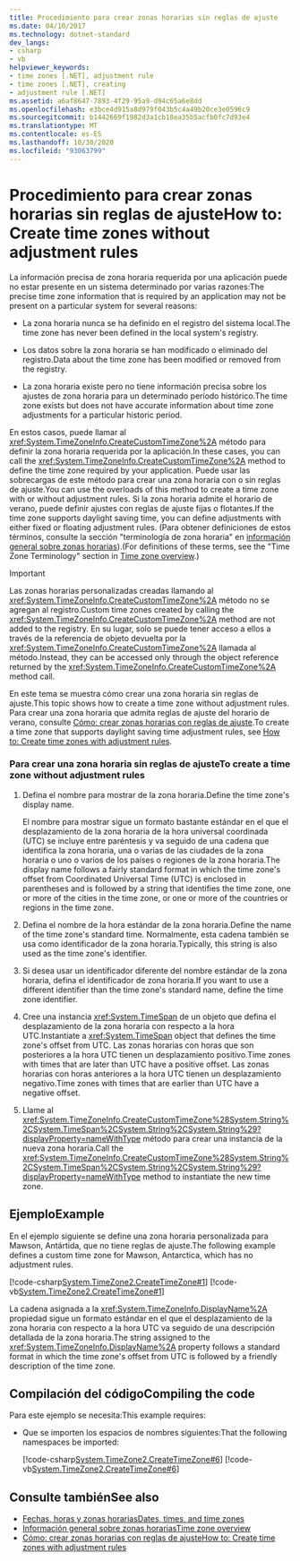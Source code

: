```yaml
---
title: Procedimiento para crear zonas horarias sin reglas de ajuste
ms.date: 04/10/2017
ms.technology: dotnet-standard
dev_langs:
- csharp
- vb
helpviewer_keywords:
- time zones [.NET], adjustment rule
- time zones [.NET], creating
- adjustment rule [.NET]
ms.assetid: a6af8647-7893-4f29-95a9-d94c65a6e8dd
ms.openlocfilehash: e3bce4d915a8d979f043b5c4a49b20ce3e0596c9
ms.sourcegitcommit: b1442669f1982d3a1cb18ea35b5acfb0fc7d93e4
ms.translationtype: MT
ms.contentlocale: es-ES
ms.lasthandoff: 10/30/2020
ms.locfileid: "93063799"
---
```

# <a name="how-to-create-time-zones-without-adjustment-rules"></a><span data-ttu-id="11315-102">Procedimiento para crear zonas horarias sin reglas de ajuste</span><span class="sxs-lookup"><span data-stu-id="11315-102">How to: Create time zones without adjustment rules</span></span>

<span data-ttu-id="11315-103">La información precisa de zona horaria requerida por una aplicación puede no estar presente en un sistema determinado por varias razones:</span><span class="sxs-lookup"><span data-stu-id="11315-103">The precise time zone information that is required by an application may not be present on a particular system for several reasons:</span></span>

- <span data-ttu-id="11315-104">La zona horaria nunca se ha definido en el registro del sistema local.</span><span class="sxs-lookup"><span data-stu-id="11315-104">The time zone has never been defined in the local system's registry.</span></span>

- <span data-ttu-id="11315-105">Los datos sobre la zona horaria se han modificado o eliminado del registro.</span><span class="sxs-lookup"><span data-stu-id="11315-105">Data about the time zone has been modified or removed from the registry.</span></span>

- <span data-ttu-id="11315-106">La zona horaria existe pero no tiene información precisa sobre los ajustes de zona horaria para un determinado período histórico.</span><span class="sxs-lookup"><span data-stu-id="11315-106">The time zone exists but does not have accurate information about time zone adjustments for a particular historic period.</span></span>

<span data-ttu-id="11315-107">En estos casos, puede llamar al <xref:System.TimeZoneInfo.CreateCustomTimeZone%2A> método para definir la zona horaria requerida por la aplicación.</span><span class="sxs-lookup"><span data-stu-id="11315-107">In these cases, you can call the <xref:System.TimeZoneInfo.CreateCustomTimeZone%2A> method to define the time zone required by your application.</span></span> <span data-ttu-id="11315-108">Puede usar las sobrecargas de este método para crear una zona horaria con o sin reglas de ajuste.</span><span class="sxs-lookup"><span data-stu-id="11315-108">You can use the overloads of this method to create a time zone with or without adjustment rules.</span></span> <span data-ttu-id="11315-109">Si la zona horaria admite el horario de verano, puede definir ajustes con reglas de ajuste fijas o flotantes.</span><span class="sxs-lookup"><span data-stu-id="11315-109">If the time zone supports daylight saving time, you can define adjustments with either fixed or floating adjustment rules.</span></span> <span data-ttu-id="11315-110">(Para obtener definiciones de estos términos, consulte la sección "terminología de zona horaria" en [información general sobre zonas horarias](time-zone-overview.md)).</span><span class="sxs-lookup"><span data-stu-id="11315-110">(For definitions of these terms, see the "Time Zone Terminology" section in [Time zone overview](time-zone-overview.md).)</span></span>

> [!IMPORTANT]
> <span data-ttu-id="11315-111">Las zonas horarias personalizadas creadas llamando al <xref:System.TimeZoneInfo.CreateCustomTimeZone%2A> método no se agregan al registro.</span><span class="sxs-lookup"><span data-stu-id="11315-111">Custom time zones created by calling the <xref:System.TimeZoneInfo.CreateCustomTimeZone%2A> method are not added to the registry.</span></span> <span data-ttu-id="11315-112">En su lugar, solo se puede tener acceso a ellos a través de la referencia de objeto devuelta por la <xref:System.TimeZoneInfo.CreateCustomTimeZone%2A> llamada al método.</span><span class="sxs-lookup"><span data-stu-id="11315-112">Instead, they can be accessed only through the object reference returned by the <xref:System.TimeZoneInfo.CreateCustomTimeZone%2A> method call.</span></span>

<span data-ttu-id="11315-113">En este tema se muestra cómo crear una zona horaria sin reglas de ajuste.</span><span class="sxs-lookup"><span data-stu-id="11315-113">This topic shows how to create a time zone without adjustment rules.</span></span> <span data-ttu-id="11315-114">Para crear una zona horaria que admita reglas de ajuste del horario de verano, consulte [Cómo: crear zonas horarias con reglas de ajuste](create-time-zones-with-adjustment-rules.md).</span><span class="sxs-lookup"><span data-stu-id="11315-114">To create a time zone that supports daylight saving time adjustment rules, see [How to: Create time zones with adjustment rules](create-time-zones-with-adjustment-rules.md).</span></span>

### <a name="to-create-a-time-zone-without-adjustment-rules"></a><span data-ttu-id="11315-115">Para crear una zona horaria sin reglas de ajuste</span><span class="sxs-lookup"><span data-stu-id="11315-115">To create a time zone without adjustment rules</span></span>

1. <span data-ttu-id="11315-116">Defina el nombre para mostrar de la zona horaria.</span><span class="sxs-lookup"><span data-stu-id="11315-116">Define the time zone's display name.</span></span>

   <span data-ttu-id="11315-117">El nombre para mostrar sigue un formato bastante estándar en el que el desplazamiento de la zona horaria de la hora universal coordinada (UTC) se incluye entre paréntesis y va seguido de una cadena que identifica la zona horaria, una o varias de las ciudades de la zona horaria o uno o varios de los países o regiones de la zona horaria.</span><span class="sxs-lookup"><span data-stu-id="11315-117">The display name follows a fairly standard format in which the time zone's offset from Coordinated Universal Time (UTC) is enclosed in parentheses and is followed by a string that identifies the time zone, one or more of the cities in the time zone, or one or more of the countries or regions in the time zone.</span></span>

2. <span data-ttu-id="11315-118">Defina el nombre de la hora estándar de la zona horaria.</span><span class="sxs-lookup"><span data-stu-id="11315-118">Define the name of the time zone's standard time.</span></span> <span data-ttu-id="11315-119">Normalmente, esta cadena también se usa como identificador de la zona horaria.</span><span class="sxs-lookup"><span data-stu-id="11315-119">Typically, this string is also used as the time zone's identifier.</span></span>

3. <span data-ttu-id="11315-120">Si desea usar un identificador diferente del nombre estándar de la zona horaria, defina el identificador de zona horaria.</span><span class="sxs-lookup"><span data-stu-id="11315-120">If you want to use a different identifier than the time zone's standard name, define the time zone identifier.</span></span>

4. <span data-ttu-id="11315-121">Cree una instancia <xref:System.TimeSpan> de un objeto que defina el desplazamiento de la zona horaria con respecto a la hora UTC.</span><span class="sxs-lookup"><span data-stu-id="11315-121">Instantiate a <xref:System.TimeSpan> object that defines the time zone's offset from UTC.</span></span> <span data-ttu-id="11315-122">Las zonas horarias con horas que son posteriores a la hora UTC tienen un desplazamiento positivo.</span><span class="sxs-lookup"><span data-stu-id="11315-122">Time zones with times that are later than UTC have a positive offset.</span></span> <span data-ttu-id="11315-123">Las zonas horarias con horas anteriores a la hora UTC tienen un desplazamiento negativo.</span><span class="sxs-lookup"><span data-stu-id="11315-123">Time zones with times that are earlier than UTC have a negative offset.</span></span>

5. <span data-ttu-id="11315-124">Llame al <xref:System.TimeZoneInfo.CreateCustomTimeZone%28System.String%2CSystem.TimeSpan%2CSystem.String%2CSystem.String%29?displayProperty=nameWithType> método para crear una instancia de la nueva zona horaria.</span><span class="sxs-lookup"><span data-stu-id="11315-124">Call the <xref:System.TimeZoneInfo.CreateCustomTimeZone%28System.String%2CSystem.TimeSpan%2CSystem.String%2CSystem.String%29?displayProperty=nameWithType> method to instantiate the new time zone.</span></span>

## <a name="example"></a><span data-ttu-id="11315-125">Ejemplo</span><span class="sxs-lookup"><span data-stu-id="11315-125">Example</span></span>

<span data-ttu-id="11315-126">En el ejemplo siguiente se define una zona horaria personalizada para Mawson, Antártida, que no tiene reglas de ajuste.</span><span class="sxs-lookup"><span data-stu-id="11315-126">The following example defines a custom time zone for Mawson, Antarctica, which has no adjustment rules.</span></span>

[!code-csharp[System.TimeZone2.CreateTimeZone#1](../../../samples/snippets/csharp/VS_Snippets_CLR_System/system.TimeZone2.CreateTimeZone/cs/System.TimeZone2.CreateTimeZone.cs#1)]
[!code-vb[System.TimeZone2.CreateTimeZone#1](../../../samples/snippets/visualbasic/VS_Snippets_CLR_System/system.TimeZone2.CreateTimeZone/vb/System.TimeZone2.CreateTimeZone.vb#1)]

<span data-ttu-id="11315-127">La cadena asignada a la <xref:System.TimeZoneInfo.DisplayName%2A> propiedad sigue un formato estándar en el que el desplazamiento de la zona horaria con respecto a la hora UTC va seguido de una descripción detallada de la zona horaria.</span><span class="sxs-lookup"><span data-stu-id="11315-127">The string assigned to the <xref:System.TimeZoneInfo.DisplayName%2A> property follows a standard format in which the time zone's offset from UTC is followed by a friendly description of the time zone.</span></span>

## <a name="compiling-the-code"></a><span data-ttu-id="11315-128">Compilación del código</span><span class="sxs-lookup"><span data-stu-id="11315-128">Compiling the code</span></span>

<span data-ttu-id="11315-129">Para este ejemplo se necesita:</span><span class="sxs-lookup"><span data-stu-id="11315-129">This example requires:</span></span>

- <span data-ttu-id="11315-130">Que se importen los espacios de nombres siguientes:</span><span class="sxs-lookup"><span data-stu-id="11315-130">That the following namespaces be imported:</span></span>

  [!code-csharp[System.TimeZone2.CreateTimeZone#6](../../../samples/snippets/csharp/VS_Snippets_CLR_System/system.TimeZone2.CreateTimeZone/cs/System.TimeZone2.CreateTimeZone.cs#6)]
  [!code-vb[System.TimeZone2.CreateTimeZone#6](../../../samples/snippets/visualbasic/VS_Snippets_CLR_System/system.TimeZone2.CreateTimeZone/vb/System.TimeZone2.CreateTimeZone.vb#6)]

## <a name="see-also"></a><span data-ttu-id="11315-131">Consulte también</span><span class="sxs-lookup"><span data-stu-id="11315-131">See also</span></span>

- [<span data-ttu-id="11315-132">Fechas, horas y zonas horarias</span><span class="sxs-lookup"><span data-stu-id="11315-132">Dates, times, and time zones</span></span>](index.md)
- [<span data-ttu-id="11315-133">Información general sobre zonas horarias</span><span class="sxs-lookup"><span data-stu-id="11315-133">Time zone overview</span></span>](time-zone-overview.md)
- [<span data-ttu-id="11315-134">Cómo: crear zonas horarias con reglas de ajuste</span><span class="sxs-lookup"><span data-stu-id="11315-134">How to: Create time zones with adjustment rules</span></span>](create-time-zones-with-adjustment-rules.md)
